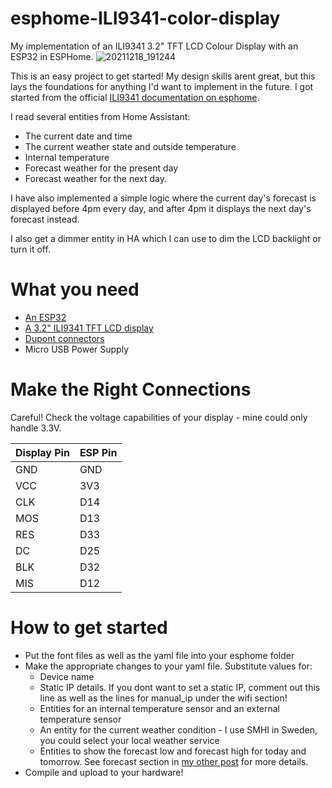 # esphome-ILI9341-color-display
My implementation of an ILI9341 3.2" TFT LCD Colour Display with an ESP32 in ESPHome.
![20211218_191244](https://user-images.githubusercontent.com/14822776/146652289-75712550-9f35-47fb-b28b-b9f255a79355.jpg)

This is an easy project to get started! My design skills arent great, but this lays the foundations for anything I'd want to implement in the future. I got started from the official [ILI9341 documentation on esphome](https://esphome.io/components/display/ili9341.html). 

I read several entities from Home Assistant:
- The current date and time
- The current weather state and outside temperature
- Internal temperature
- Forecast weather for the present day
- Forecast weather for the next day.

I have also implemented a simple logic where the current day's forecast is displayed before 4pm every day, and after 4pm it displays the next day's forecast instead.

I also get a dimmer entity in HA which I can use to dim the LCD backlight or turn it off.

# What you need

- [An ESP32](https://www.banggood.com/Geekcreit-ESP32-WiFi+bluetooth-Development-Board-Ultra-Low-Power-Consumption-Dual-Cores-Pins-Unsoldered-p-1214159.html?rmmds=myorder&cur_warehouse=CZ)
- [A 3.2" ILI9341 TFT LCD display](https://www.banggood.com/3_2-Inch-8Pin-240320-TFT-LCD-Screen-SPI-Serial-Display-Screen-Module-ILI9341-p-1384914.html?rmmds=myorder&cur_warehouse=CN)
- [Dupont connectors](https://www.banggood.com/40pcs-10cm-Female-To-Female-Jumper-Cable-Dupont-Wire-p-994059.html?cur_warehouse=CN&rmmds=search)
- Micro USB Power Supply

# Make the Right Connections

Careful! Check the voltage capabilities of your display - mine could only handle 3.3V.

| Display Pin | ESP Pin|
| ----------- | ------ |
| GND | GND|
| VCC | 3V3 |
| CLK | D14 |
| MOS | D13 |
| RES | D33 |
| DC | D25 |
| BLK | D32 |
| MIS | D12 |

# How to get started

- Put the font files as well as the yaml file into your esphome folder
- Make the appropriate changes to your yaml file. Substitute values for:
  - Device name
  - Static IP details. If you dont want to set a static IP, comment out this line as well as the lines for manual_ip under the wifi section!
  - Entities for an internal temperature sensor and an external temperature sensor
  - An entity for the current weather condition - I use SMHI in Sweden, you could select your local weather service
  - Entities to show the forecast low and forecast high for today and tomorrow. See forecast section in [my other post](https://github.com/tejasitraj/esphome-tiny-display) for more details.
- Compile and upload to your hardware!
